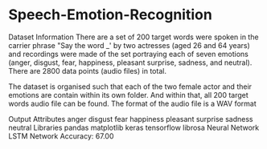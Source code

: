 # Speech-Emotion-Recognition
Dataset Information
There are a set of 200 target words were spoken in the carrier phrase "Say the word _' by two actresses (aged 26 and 64 years) and recordings were made of the set portraying each of seven emotions (anger, disgust, fear, happiness, pleasant surprise, sadness, and neutral). There are 2800 data points (audio files) in total.

The dataset is organised such that each of the two female actor and their emotions are contain within its own folder. And within that, all 200 target words audio file can be found. The format of the audio file is a WAV format

Output Attributes
anger
disgust
fear
happiness
pleasant surprise
sadness
neutral
Libraries
pandas
matplotlib
keras
tensorflow
librosa
Neural Network
LSTM Network
Accuracy: 67.00
